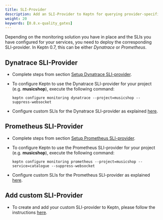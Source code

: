 ```yaml
---
title: SLI-Provider
description: Add an SLI-Provider to Keptn for querying provider-specific SLIs.
weight: 20
keywords: [0.8.x-quality_gates]
---
```


Depending on the monitoring solution you have in place and the SLIs you have configured for your services, you need to deploy the corresponding SLI-provider. In Keptn 0.7, this can be either *Dynatrace* or *Prometheus*. 

## Dynatrace SLI-Provider

* Complete steps from section [Setup Dynatrace SLI-provider](../../monitoring/dynatrace/sli_provider/#setup-dynatrace-sli-provider).

* To configure Keptn to use the Dynatrace SLI-provider for your project (e.g. **musicshop**), execute the following command:

    ```console
    keptn configure monitoring dynatrace --project=musicshop --suppress-websocket
    ```

* Configure custom SLIs for the Dynatrace SLI-provider as explained [here](../../monitoring/dynatrace/sli_provider/#configure-custom-dynatrace-slis).

## Prometheus SLI-Provider

* Complete steps from section [Setup Prometheus SLI-provider](../../monitoring/prometheus/sli-provider/#setup-prometheus-sli-provider).

* To configure Keptn to use the Prometheus SLI-provider for your project (e.g. **musicshop**), execute the following command:

    ```console
    keptn configure monitoring prometheus --project=musicshop --service=catalogue --suppress-websocket
    ```

* Configure custom SLIs for the Prometheus SLI-provider as explained [here](../../monitoring/prometheus/sli-provider/#configure-custom-prometheus-slis).

## Add custom SLI-Provider

* To create and add your custom SLI-provider to Keptn, please follow the instructions [here](../../integrations/sli_provider).

